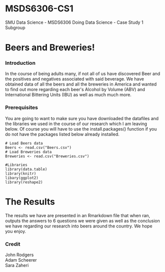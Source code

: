 # MSDS6306-CS1
SMU Data Science - MSDS6306 Doing Data Science - Case Study 1 Subgroup

# Beers and Breweries!

### Introduction
In the course of being adults many, if not all of us have discovered Beer and the positives and negatives associated with said beverage.
We have obtained data of all the beers and all the breweries in America and wanted to find out more regarding each beer's Alcohol by 
Volume (ABV) and International Bittering Units (IBU) as well as much much more.

### Prerequisites
You are going to want to make sure you have downloaded the datafiles and the libraries we used in the course of our research which I am leaving below.  Of course you will have to use the install.packages() function if you do not have the packages listed below already installed.
```
# Load Beers data
Beers <- read.csv("Beers.csv")
# Load Breweries data
Breweries <- read.csv("Breweries.csv")
```
```
#Libraries
library(data.table)
library(knitr)
libary(ggplot2)
library(reshape2)
```

# The Results
The results we have are presented in an Rmarkdown file that when ran, outputs the answers to 6 questions we were given as well as 
the conclusion we have regarding our research into beers around the country.  We hope you enjoy.


### Credit
John Rodgers  
Adam Scheerer  
Sara Zaheri  
